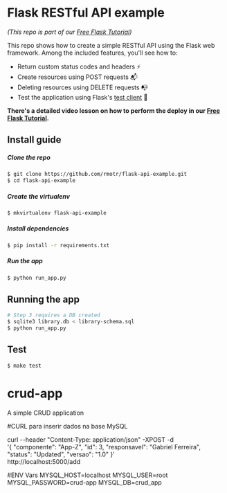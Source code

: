 # Flask RESTful API example
_(This repo is part of our [Free Flask Tutorial](https://flask-tutorial.com))_

This repo shows how to create a simple RESTful API using the Flask web framework. Among the included features, you'll see how to:
* Return custom status codes and headers ⚡️
* Create resources using POST requests 📬
* Deleting resources using DELETE requests 📭
* Test the application using Flask's [test client](http://flask.pocoo.org/docs/latest/testing) 🔮

**There's a detailed video lesson on how to perform the deploy in our [Free Flask Tutorial](https://flask-tutorial.com).**

## Install guide

##### Clone the repo

```bash
$ git clone https://github.com/rmotr/flask-api-example.git
$ cd flask-api-example
```

##### Create the virtualenv
```bash
$ mkvirtualenv flask-api-example
```

##### Install dependencies
```bash
$ pip install -r requirements.txt
```

##### Run the app
```bash
$ python run_app.py
```

## Running the app

```bash
# Step 3 requires a DB created
$ sqlite3 library.db < library-schema.sql
$ python run_app.py
```


## Test

```bash
$ make test
```

# crud-app
A simple CRUD application

#CURL para inserir dados na base MySQL

curl --header "Content-Type: application/json" -XPOST -d \
'{
	"componente": "App-Z",
	"id": 3,
	"responsavel": "Gabriel Ferreira",
	"status": "Updated",
	"versao": "1.0"
}' \
http://localhost:5000/add

#ENV Vars
MYSQL_HOST=localhost
MYSQL_USER=root
MYSQL_PASSWORD=crud-app
MYSQL_DB=crud_app